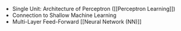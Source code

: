 - Single Unit: Architecture of Perceptron ([[Perceptron Learning]])
- Connection to Shallow Machine Learning
- Multi-Layer Feed-Forward [[Neural Network (NN)]]